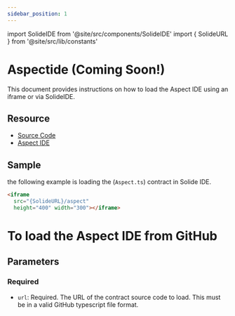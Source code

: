 ```yaml
---
sidebar_position: 1
---
```


import SolideIDE from '@site/src/components/SolideIDE'
import { SolideURL } from '@site/src/lib/constants'

# Aspectide (Coming Soon!)

This document provides instructions on how to load the Aspect IDE using an iframe or via SolideIDE.

## Resource
- [Source Code](https://github.com/solide-project/aspectide)
- [Aspect IDE](https://aspect.solide0x.tech/)

## Sample

the following example is loading the (`Aspect.ts`) contract in Solide IDE.

```html title="Aspect.ts" showLineNumbers
<iframe 
  src="{SolideURL}/aspect"
  height="400" width="300"></iframe>
```

# To load the Aspect IDE from GitHub

## Parameters

### Required
- `url`: Required. The URL of the contract source code to load. This must be in a valid GitHub typescript file format.

